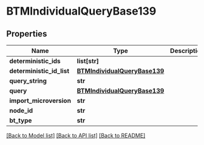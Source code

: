 # BTMIndividualQueryBase139

## Properties
Name | Type | Description | Notes
------------ | ------------- | ------------- | -------------
**deterministic_ids** | **list[str]** |  | [optional] 
**deterministic_id_list** | [**BTMIndividualQueryBase139**](BTMIndividualQueryBase139.md) |  | [optional] 
**query_string** | **str** |  | [optional] 
**query** | [**BTMIndividualQueryBase139**](BTMIndividualQueryBase139.md) |  | [optional] 
**import_microversion** | **str** |  | [optional] 
**node_id** | **str** |  | [optional] 
**bt_type** | **str** |  | [optional] 

[[Back to Model list]](../README.md#documentation-for-models) [[Back to API list]](../README.md#documentation-for-api-endpoints) [[Back to README]](../README.md)


